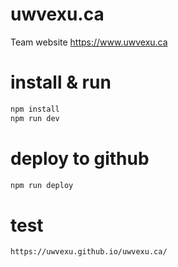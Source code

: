 # uwvexu.ca
Team website https://www.uwvexu.ca

# install & run
```bash
npm install
npm run dev
```

# deploy to github
```bash
npm run deploy
```

# test
```bash
https://uwvexu.github.io/uwvexu.ca/
```

